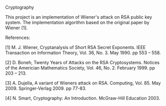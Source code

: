 Cryptography

This project is an implementation of Wiener's attack on RSA public key system. The implementation algorithm based on the original paper by Wiener [1].



References:

[1] M. J. Wiener, Cryptanalysis of Short RSA Secret Exponents. IEEE Transaction on Information Theory, Vol. 36, No. 3. May 1990. pp 553 – 558.

[2] D. Boneh, Twenty Years of Attacks on the RSA Cryptosystems. Notices of the Americian Mathematics Society, Vol. 46, No. 2. February 1999. pp 203 – 213.

[3] A. Dujella, A variant of Wieners attack on RSA. Computing, Vol. 85. May 2009. Springer-Verlag 2009. pp 77-83.

[4] N. Smart, Cryptography: An Introduction. McGraw-Hill Education 2003.